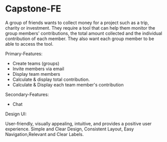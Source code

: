 # Capstone-FE

A group of friends wants to collect money for a project such as a trip, charity or investment. They require a tool that can help them monitor the group members' contributions, the total amount collected and the individual contribution of each member. They also want each group member to be able to access the tool.

Primary-Features:

- Create teams (groups)
- Invite members via email
- Display team members
- Calculate & display total contribution.
- Calculate & Display each team member's contribution

Secondary-Features:

- Chat

Design UI:

User-friendly, visually appealing, intuitive, and provides a positive user experience.
Simple and Clear Design, Consistent Layout, Easy Navigation,Relevant and Clear Labels.
